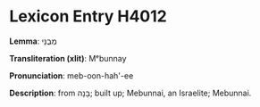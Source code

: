 # Lexicon Entry H4012

**Lemma**: מְבֻנַּי

**Transliteration (xlit)**: Mᵉbunnay

**Pronunciation**: meb-oon-hah'-ee

**Description**:
from בָּנָה; built up; Mebunnai, an Israelite; Mebunnai.
